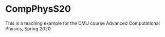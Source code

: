 # CompPhysS20
This is a teaching example for the CMU course Advanced Computational Physics, Spring 2020
